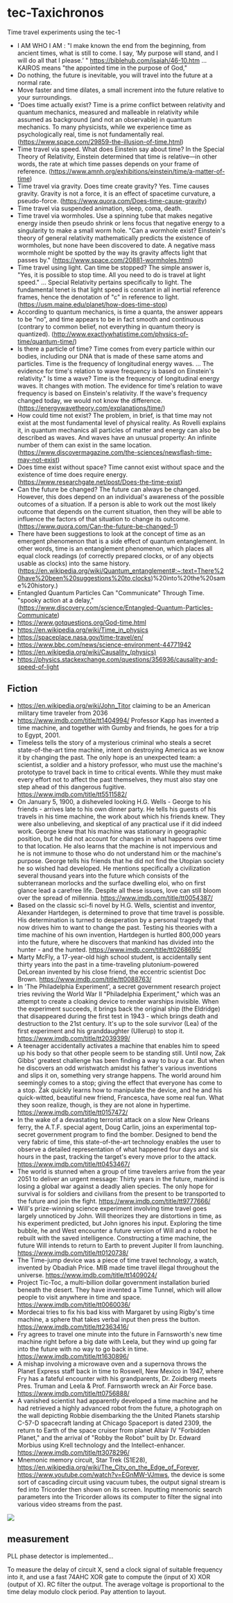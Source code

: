 # tec-Taxichronos
Time travel experiments using the tec-1

- I AM WHO I AM : "I make known the end from the beginning, from ancient times, what is still to come. I say, ‘My purpose will stand, and I will do all that I please.’ " https://biblehub.com/isaiah/46-10.htm  ... KAIROS means "the appointed time in the purpose of God," 
- Do nothing, the future is inevitable, you will travel into the future at a normal rate.
- Move faster and time dilates, a small increment into the future relative to your surroundings.  
- "Does time actually exist? Time is a prime conflict between relativity and quantum mechanics, measured and malleable in relativity while assumed as background (and not an observable) in quantum mechanics. To many physicists, while we experience time as psychologically real, time is not fundamentally real. (https://www.space.com/29859-the-illusion-of-time.html)
- Time travel via speed. What does Einstein say about time? In the Special Theory of Relativity, Einstein determined that time is relative—in other words, the rate at which time passes depends on your frame of reference. (https://www.amnh.org/exhibitions/einstein/time/a-matter-of-time)
- Time travel via gravity. Does time create gravity? Yes. Time causes gravity. Gravity is not a force, it is an effect of spacetime curvature, a pseudo-force. (https://www.quora.com/Does-time-cause-gravity)
- Time travel via suspended animation, sleep, coma, death. 
- Time travel via wormholes. Use a spinning tube that makes negative energy inside then pseudo shrink or lens focus that negative energy to a singularity to make a small worm hole. "Can a wormhole exist? Einstein's theory of general relativity mathematically predicts the existence of wormholes, but none have been discovered to date. A negative mass wormhole might be spotted by the way its gravity affects light that passes by." (https://www.space.com/20881-wormholes.html)
- Time travel using light. Can time be stopped? The simple answer is, "Yes, it is possible to stop time. All you need to do is travel at light speed." ... Special Relativity pertains specifically to light. The fundamental tenet is that light speed is constant in all inertial reference frames, hence the denotation of "c" in reference to light. (https://usm.maine.edu/planet/how-does-time-stop)
- According to quantum mechanics, is time a quanta, the answer appears to be “no”, and time appears to be in fact smooth and continuous (contrary to common belief, not everything in quantum theory is quantized). (http://www.exactlywhatistime.com/physics-of-time/quantum-time/)
- Is there a particle of time? Time comes from every particle within our bodies, including our DNA that is made of these same atoms and particles. Time is the frequency of longitudinal energy waves. ... The evidence for time's relation to wave frequency is based on Einstein's relativity." Is time a wave? Time is the frequency of longitudinal energy waves. It changes with motion. The evidence for time's relation to wave frequency is based on Einstein's relativity. If the wave's frequency changed today, we would not know the difference. (https://energywavetheory.com/explanations/time/)
- How could time not exist? The problem, in brief, is that time may not exist at the most fundamental level of physical reality. As Rovelli explains it, in quantum mechanics all particles of matter and energy can also be described as waves. And waves have an unusual property: An infinite number of them can exist in the same location. (https://www.discovermagazine.com/the-sciences/newsflash-time-may-not-exist)
- Does time exist without space? Time cannot exist without space and the existence of time does require energy.(https://www.researchgate.net/post/Does-the-time-exist)
- Can the future be changed? The future can always be changed. However, this does depend on an individual's awareness of the possible outcomes of a situation. If a person is able to work out the most likely outcome that depends on the current situation, then they will be able to influence the factors of that situation to change its outcome. (https://www.quora.com/Can-the-future-be-changed-1)
- There have been suggestions to look at the concept of time as an emergent phenomenon that is a side effect of quantum entanglement. In other words, time is an entanglement phenomenon, which places all equal clock readings (of correctly prepared clocks, or of any objects usable as clocks) into the same history. (https://en.wikipedia.org/wiki/Quantum_entanglement#:~:text=There%20have%20been%20suggestions%20to,clocks)%20into%20the%20same%20history.)
- Entangled Quantum Particles Can "Communicate" Through Time. "spooky action at a delay," (https://www.discovery.com/science/Entangled-Quantum-Particles-Communicate)
- https://www.gotquestions.org/God-time.html
- https://en.wikipedia.org/wiki/Time_in_physics
- https://spaceplace.nasa.gov/time-travel/en/
- https://www.bbc.com/news/science-environment-44771942
- https://en.wikipedia.org/wiki/Causality_(physics)
- https://physics.stackexchange.com/questions/356936/causality-and-speed-of-light

## Fiction
- https://en.wikipedia.org/wiki/John_Titor claiming to be an American military time traveler from 2036
- https://www.imdb.com/title/tt1404994/ Professor Kapp has invented a time machine, and together with Gumby and friends, he goes for a trip to Egypt, 2001. 
- Timeless tells the story of a mysterious criminal who steals a secret state-of-the-art time machine, intent on destroying America as we know it by changing the past. The only hope is an unexpected team: a scientist, a soldier and a history professor, who must use the machine's prototype to travel back in time to critical events. While they must make every effort not to affect the past themselves, they must also stay one step ahead of this dangerous fugitive. https://www.imdb.com/title/tt5511582/
- On January 5, 1900, a disheveled looking H.G. Wells - George to his friends - arrives late to his own dinner party. He tells his guests of his travels in his time machine, the work about which his friends knew. They were also unbelieving, and skeptical of any practical use if it did indeed work. George knew that his machine was stationary in geographic position, but he did not account for changes in what happens over time to that location. He also learns that the machine is not impervious and he is not immune to those who do not understand him or the machine's purpose. George tells his friends that he did not find the Utopian society he so wished had developed. He mentions specifically a civilization several thousand years into the future which consists of the subterranean morlocks and the surface dwelling eloi, who on first glance lead a carefree life. Despite all these issues, love can still bloom over the spread of millennia. https://www.imdb.com/title/tt0054387/
- Based on the classic sci-fi novel by H.G. Wells, scientist and inventor, Alexander Hartdegen, is determined to prove that time travel is possible. His determination is turned to desperation by a personal tragedy that now drives him to want to change the past. Testing his theories with a time machine of his own invention, Hartdegen is hurtled 800,000 years into the future, where he discovers that mankind has divided into the hunter - and the hunted. https://www.imdb.com/title/tt0268695/
- Marty McFly, a 17-year-old high school student, is accidentally sent thirty years into the past in a time-traveling plutonium-powered DeLorean invented by his close friend, the eccentric scientist Doc Brown. https://www.imdb.com/title/tt0088763/
- In 'The Philadelphia Experiment', a secret government research project tries reviving the World War II "Philadelphia Experiment," which was an attempt to create a cloaking device to render warships invisible. When the experiment succeeds, it brings back the original ship (the Eldridge) that disappeared during the first test in 1943 - which brings death and destruction to the 21st century. It's up to the sole survivor (Lea) of the first experiment and his granddaughter (Ullerup) to stop it. https://www.imdb.com/title/tt2039399/
- A teenager accidentally activates a machine that enables him to speed up his body so that other people seem to be standing still. Until now, Zak Gibbs' greatest challenge has been finding a way to buy a car. But when he discovers an odd wristwatch amidst his father's various inventions and slips it on, something very strange happens. The world around him seemingly comes to a stop; giving the effect that everyone has come to a stop. Zak quickly learns how to manipulate the device, and he and his quick-witted, beautiful new friend, Francesca, have some real fun. What they soon realize, though, is they are not alone in hypertime. https://www.imdb.com/title/tt0157472/
- In the wake of a devastating terrorist attack on a slow New Orleans ferry, the A.T.F. special agent, Doug Carlin, joins an experimental top-secret government program to find the bomber. Designed to bend the very fabric of time, this state-of-the-art technology enables the user to observe a detailed representation of what happened four days and six hours in the past, tracking the target's every move prior to the attack.  https://www.imdb.com/title/tt0453467/
- The world is stunned when a group of time travelers arrive from the year 2051 to deliver an urgent message: Thirty years in the future, mankind is losing a global war against a deadly alien species. The only hope for survival is for soldiers and civilians from the present to be transported to the future and join the fight. https://www.imdb.com/title/tt9777666/
- Will's prize-winning science experiment involving time travel goes largely unnoticed by John. Will theorizes they are distortions in time, as his experiment predicted, but John ignores his input. Exploring the time bubble, he and West encounter a future version of Will and a robot he rebuilt with the saved intelligence. Constructing a time machine, the future Will intends to return to Earth to prevent Jupiter II from launching. https://www.imdb.com/title/tt0120738/
- The Time-jump device was a piece of time travel technology, a watch, invented by Obadiah Price. MIB made time travel illegal throughout the universe. https://www.imdb.com/title/tt1409024/
- Project Tic-Toc, a multi-billion dollar government installation buried beneath the desert. They have invented a Time Tunnel, which will allow people to visit anywhere in time and space. https://www.imdb.com/title/tt0060036/
- Mordecai tries to fix his bad kiss with Margaret by using Rigby's time machine, a sphere that takes verbal input then press the button. https://www.imdb.com/title/tt2363416/
- Fry agrees to travel one minute into the future in Farnsworth's new time machine right before a big date with Leela, but they wind up going far into the future with no way to go back in time. https://www.imdb.com/title/tt1630896/
- A mishap involving a microwave oven and a supernova throws the Planet Express staff back in time to Roswell, New Mexico in 1947, where Fry has a fateful encounter with his grandparents, Dr. Zoidberg meets Pres. Truman and Leela & Prof. Farnsworth wreck an Air Force base. https://www.imdb.com/title/tt0756888/
- A vanished scientist had apparently developed a time machine and he had retrieved a highly advanced robot from the future, a photograph on the wall depicting Robbie disembarking the the United Planets starship C-57-D spacecraft landing at Chicago Spaceport is dated 2309, the return to Earth of the space cruiser from planet Altair IV "Forbidden Planet," and the arrival of "Robby the Robot" built by Dr. Edward Morbius using Krell technology and the Intellect-enhancer.  https://www.imdb.com/title/tt3078296/
- Mnemonic memory circuit, Star Trek (S1E28), https://en.wikipedia.org/wiki/The_City_on_the_Edge_of_Forever, https://www.youtube.com/watch?v=EGnMW-VJmws, the device is some sort of cascading circuit using vacuum tubes, the output signal stream is fed into Tricorder then shown on its screen. Inputting mnemonic search parameters into the Tricorder allows its computer to filter the signal into various video streams from the past. 

![](https://github.com/SteveJustin1963/tec-Taxichronos/blob/main/pics/star-trek-1-28-Thecityontheedgeofforeverhd600.jpg)
 
## measurement

PLL phase detector is implemented...

To measure the delay of circuit X, send a clock signal of suitable frequency into it, and use a fast 74AHC XOR gate to compute the (input of X) XOR (output of X). RC filter the output. The average voltage is proportional to the time delay modulo clock period. Pay attention to layout.
